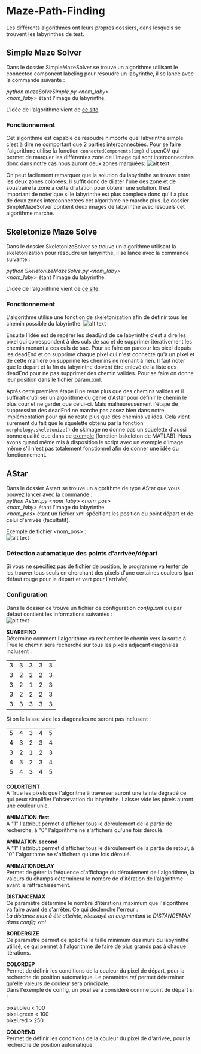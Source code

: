 # Maze-Path-Finding

Les différents algorithmes ont leurs propres dossiers, dans lesquels se trouvent les labyrinthes de test.

## Simple Maze Solver
Dans le dossier SimpleMazeSolver se trouve un algorithme utilisant le connected component labeling pour résoudre un labyrinthe, il se lance avec la commande suivante :

*python mazeSolveSimple.py <nom_laby>*  
*<nom_laby>* étant l'image du labyrinthe.

L'idée de l'algorithme vient de [ce site](http://www.crisluengo.net/index.php/archives/277).

### Fonctionnement
Cet algorithme est capable de résoudre nimporte quel labyrinthe simple c'est à dire ne comportant que 2 parties interconnectées. Pour se faire l'algorithme utilise la fonction `connectedComponents(img)` d'openCV qui permet de marquer les différentes zone de l'image qui sont interconnectées donc dans notre cas nous auront deux zones marquées:
![alt text][connectedComponent]

On peut facilement remarquer que la solution du labyrinthe se trouve entre les deux zones colorées. Il suffit donc de dilater l'une des zone et de soustraire la zone a cette dilatation pour obtenir une solution. Il est important de noter que si le labyrinthe est plus complexe donc qu'il a plus de deux zones interconnectées cet algorithme ne marche plus. Le dossier SimpleMazeSolver contient deux images de labyrinthe avec lesquels cet algorithme marche.

## Skeletonize Maze Solve
Dans le dossier SkeletonizeSolver se trouve un algorithme utilisant la skeletonization pour résoudre un lanyrinthe, il se lance avec la commande suivante :

*python SkeletonizeMazeSolve.py <nom_laby>*  
*<nom_laby>* étant l'image du labyrinthe.

L'idée de l'algorithme vient de [ce site](http://www.crisluengo.net/index.php/archives/277).

### Fonctionnement
L'algorithme utilise une fonction de skeletonization afin de définir tous les chemin possible du labyrinthe:
![alt text][Skelet]

Ensuite l'idée est de repérer les deadEnd de ce labyrinthe c'est à dire les pixel qui correspondent à des culs de sac et de supprimer itérativement les chemin menant a ces culs de sac. Pour se faire on parcour les pixel depuis les deadEnd et on supprime chaque pixel qui n'est connecté qu'à un pixel et de cette manière on supprime les chemins ne menant à rien. Il faut noter que le départ et la fin du labyrinthe doivent être enlevé de la liste des deadEnd pour ne pas supprimer des chemin valides. Pour se faire on donne leur position dans le fichier param.xml.

Après cette première étape il ne reste plus que des chemins valides et il suffirait d'utiliser un algorithme du genre d'Astar pour définir le chemin le plus cour et ne garder que celui-ci. Mais malheureusement l'étape de suppression des deadEnd ne marche pas assez bien dans notre implémentation pour qui ne reste plus que des chemins valides. Cela vient surement du fait que le squelette obtenu par la fonction `morphology.skeletonize()` de skimage ne donne pas un squelette d'aussi bonne qualité que dans ce [exemple](http://www.crisluengo.net/index.php/archives/277) (fonction bskeleton de MATLAB). Nous avons quand même mis à disposition le script avec un exemple d'image même s'il n'est pas totalement fonctionnel afin de donner une idée du fonctionnement.

## AStar

Dans le dossier Astart se trouve un algorithme de type AStar que vous pouvez lancer avec la commande :  
*python Astart.py <nom_laby> <nom_pos>*  
*<nom_laby>* étant l'image du labyrinthe  
*<nom_pos>* étant un fichier xml spécifiant les position du point départ et de celui  d'arrivée (facultatif).

Exemple de fichier <nom_pos> :  
![alt text][posExample]

### Détection automatique des points d'arrivée/départ
Si vous ne spécifiez pas de fichier de position, le programme va tenter de les trouver tous seuls en cherchant des pixels d'une certaines couleurs (par défaut rouge pour le départ et vert pour l'arrivée).

### Configuration
Dans le dossier ce trouve un fichier de configuration *config.xml* qui par défaut contient les informations suivantes :  
![alt text][config]

**SUAREFIND**   
Détermine comment l'algorithme va rechercher le chemin vers la sortie à True le chemin sera recherché sur tous les pixels adjaçant diagonales inclusent :   

|      |          |        |          |       |
| :-----------: | :-------------: | :------------: | :-------------: | :------------: |
| 3 | 3 | 3 | 3 | 3 |
| 3 | 2 | 2 | 2 | 3 |
| 3 | 2 | 1 | 2 | 3 |
| 3 | 2 | 2 | 2 | 3 |
| 3 | 3 | 3 | 3 | 3 |

Si on le laisse vide les diagonales ne seront pas inclusent :

|      |          |        |          |       |
| :-----------: | :-------------: | :------------: | :-------------: | :------------: |
| 5 | 4 | 3 | 4 | 5 |
| 4 | 3 | 2 | 3 | 4 |
| 3 | 2 | 1 | 2 | 3 |
| 4 | 3 | 2 | 3 | 4 |
| 5 | 4 | 3 | 4 | 5 |

**COLORTEINT**   
A True les pixels que l'algoritme à traverser auront une teinte dégradé ce qui peux simplifier l'observation du labyrinthe. Laisser vide les pixels auront une couleur unie.



**ANIMATION.first**   
A "1" l'attribut permet d'afficher tous le déroulement de la partie de recherche, à "0" l'algorithme ne s'affichera qu'une fois déroulé.

**ANIMATION.second**   
A "1" l'attribut permet d'afficher tous le déroulement de la partie de retour, à "0" l'algorithme ne s'affichera qu'une fois déroulé.

**ANIMATIONDELAY**   
Permet de gérer la fréquence d'affichage du déroulement de l'algorithme, la valeurs du champs déterminera le nombre de d'itération de l'algorithme avant le raffrachissement.

**DISTANCEMAX**   
Ce paramètre détermine le nombre d'itérations maximum que l'algorithme va faire avant de s'arrêter. Ce qui déclenche l'erreur :   
*La distance max à été atteinte, réessayé en augmentant le DISTANCEMAX dans config.xml*

**BORDERSIZE**     
Ce paramètre permet de spécifié la taille minimum des murs du labyrinthe utilisé, ce qui permet à l'algorithme de faire de plus grands pas à chaque itérations.

**COLORDEP**   
Permet de définir les conditions de la couleur du pixel de départ, pour la recherche de position automatique.
Le paramètre *ref* permet déterminer qu'elle valeurs de couleur sera principale.   
Dans l'exemple de config, un pixel sera considéré comme point de départ si  :

pixel.bleu < 100   
pixel.green < 100   
pixel.red > 250   

**COLOREND**   
Permet de définir les conditions de la couleur du pixel de d'arrivée, pour la recherche de position automatique.  



[posExample]:
https://github.com/Smookii/Maze-Path-Finding/blob/master/Documentation/Image/PosExample.PNG "Exemple de fichier de position"


[config]:
https://github.com/Smookii/Maze-Path-Finding/blob/master/Documentation/Image/config.PNG "config.xml"

[Skelet]:
https://github.com/Smookii/Maze-Path-Finding/blob/master/Documentation/Image/skel.png "squelette d'un labyrinthe"

[connectedComponent]:
https://github.com/Smookii/Maze-Path-Finding/blob/master/Documentation/Image/connectedComponent.PNG "Exemple d'étiquetage d'un labyrinthe"
